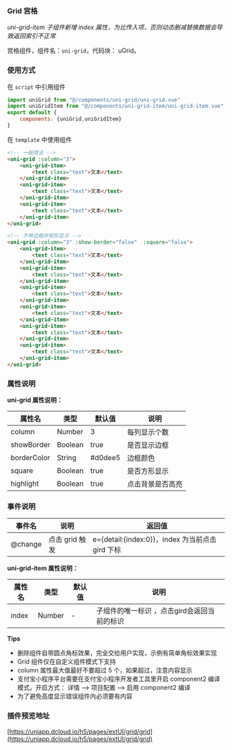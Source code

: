 ### Grid 宫格
*uni-grid-item 子组件新增 index 属性，为比传入项，否则动态删减替换数据会导致返回索引不正常*

宫格组件，组件名：``uni-grid``，代码块： uGrid。

### 使用方式

在 ``script`` 中引用组件 

```javascript
import uniGrid from "@/components/uni-grid/uni-grid.vue"
import uniGridItem from "@/components/uni-grid-item/uni-grid-item.vue"
export default {
    components: {uniGrid,uniGridItem}
}
```

在 ``template`` 中使用组件

```html
<!-- 一般用法 -->
<uni-grid :column="3">
	<uni-grid-item>
		<text class="text">文本</text>
	</uni-grid-item>
	<uni-grid-item>
		<text class="text">文本</text>
	</uni-grid-item>
	<uni-grid-item>
		<text class="text">文本</text>
	</uni-grid-item>
</uni-grid>

<!-- 不带边框并矩形显示 -->
<uni-grid :column="3" :show-border="false"  :square="false">
	<uni-grid-item>
		<text class="text">文本</text>
	</uni-grid-item>
	<uni-grid-item>
		<text class="text">文本</text>
	</uni-grid-item>
	<uni-grid-item>
		<text class="text">文本</text>
	</uni-grid-item>
	<uni-grid-item>
		<text class="text">文本</text>
	</uni-grid-item>
	<uni-grid-item>
		<text class="text">文本</text>
	</uni-grid-item>
	<uni-grid-item>
		<text class="text">文本</text>
	</uni-grid-item>
</uni-grid>
```

### 属性说明

**uni-grid 属性说明：**

|属性名		|类型	|默认值	|说明				|
|---		|----	|---	|---				|
|column		|Number	|3		|每列显示个数		|
|showBorder	|Boolean|true	|是否显示边框		|
|borderColor|String	|#d0dee5|边框颜色			|
|square		|Boolean|true	|是否方形显示		|
|highlight	|Boolean|true	|点击背景是否高亮	|

### 事件说明
|事件名	|说明			|返回值											|
|---	|----			|---											|
|@change|点击 grid 触发	|e={detail:{index:0}}，index 为当前点击 gird 下标|

**uni-grid-item 属性说明：**

|属性名	|类型	|默认值	|说明										|
|---	|----	|---	|---										|
|index	|Number	|-		|子组件的唯一标识 ，点击gird会返回当前的标识|


**Tips**

- 删除组件自带圆点角标效果，完全交给用户实现，示例有简单角标效果实现
- Grid 组件仅在自定义组件模式下支持
- column 属性最大值最好不要超过 5 个，如果超过，注意内容显示
- 支付宝小程序平台需要在支付宝小程序开发者工具里开启 component2 编译模式，开启方式： 详情 --> 项目配置 --> 启用 component2 编译
- 为了避免高度显示错误组件内必须要有内容

### 插件预览地址

[https://uniapp.dcloud.io/h5/pages/extUI/grid/grid](https://uniapp.dcloud.io/h5/pages/extUI/grid/grid)
